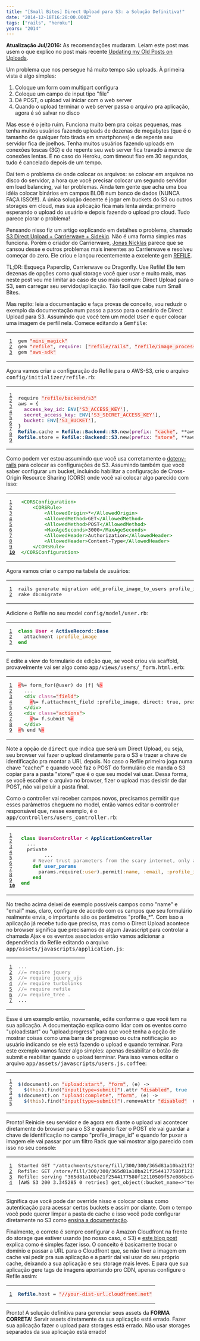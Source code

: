 ```yaml
---
title: "[Small Bites] Direct Upload para S3: a Solução Definitiva!"
date: "2014-12-18T16:28:00.000Z"
tags: ["rails", "heroku"]
years: "2014"
---
```


<p></p>
<p><strong>Atualização Jul/2016:</strong> As recomendações mudaram. Leiam este post mas usem o que explico no post mais recente <a href="http://www.akitaonrails.com/2016/07/28/updating-my-old-posts-on-uploads">Updating my Old Posts on Uploads</a>.</p>
<p>Um problema que nos persegue há muito tempo são uploads. À primeira vista é algo simples:</p>
<ol>
  <li>Coloque um form com multipart configura</li>
  <li>Coloque um campo de input tipo "file"</li>
  <li>Dê POST, o upload vai iniciar com o web server</li>
  <li>Quando o upload terminar o web server passa o arquivo pra aplicação, agora é só salvar no disco</li>
</ol>
<p>Mas esse é o jeito ruim. Funciona muito bem pra coisas pequenas, mas tenha muitos usuários fazendo uploads de dezenas de megabytes (que é o tamanho de qualquer foto tirada em smartphones) e de repente seu servidor fica de joelhos. Tenha muitos usuários fazendo uploads em conexões toscas (3G) e de repente seu web server fica travado à merce de conexões lentas. E no caso do Heroku, com timeout fixo em 30 segundos, tudo é cancelado depois de um tempo.</p>
<p>Daí tem o problema de onde colocar os arquivos: se colocar em arquivos no disco do servidor, a hora que você precisar colocar um segundo servidor em load balancing, vai ter problemas. Ainda tem gente que acha uma boa idéia colocar binários em campos BLOB num banco de dados (NUNCA FAÇA ISSO!!!). A única solução decente é jogar em buckets do S3 ou outros storages em cloud, mas sua aplicação fica mais lenta ainda: primeiro esperando o upload do usuário e depois fazendo o upload pro cloud. Tudo parece piorar o problema!</p>
<p>Pensando nisso fiz um artigo explicando em detalhes o problema, chamado <a href="http://www.akitaonrails.com/2014/03/26/heroku-tips-s3-direct-upload-carrierwave-sidekiq">S3 Direct Upload + Carrierwave + Sidekiq</a>. Não é uma forma simples mas funciona. Porém o criador do Carrierwave, <a href="https://github.com/jnicklas">Jonas Nicklas</a> parece que se cansou desse e outros problemas mais inerentes ao Carrierwave e resolveu começar do zero. Ele criou e lançou recentemente a excelente gem <a href="https://github.com/elabs/refile">REFILE</a>.</p>
<p>TL;DR: Esqueça Paperclip, Carrierwave ou Dragonfly. Use Refile! Ele tem dezenas de opções como qual storage você quer usar e muito mais, mas neste post vou me limitar ao caso de uso mais comum: Direct Upload para o S3, sem carregar seu servidor/aplicação. Tão fácil que cabe num Small Bites.</p>
<p></p>
<p></p>
<p>Mas repito: leia a documentação e faça provas de conceito, vou reduzir o exemplo da documentação num passo a passo para o cenário de Direct Upload para S3. Assumindo que você tem um model <tt>User</tt> e quer colocar uma imagem de perfil nela. Comece editando a <tt>Gemfile</tt>:</p>
<table class="CodeRay">
  <tbody>
    <tr>
      <td class="line-numbers" title="double click to toggle" ondblclick="with (this.firstChild.style) { display = (display == '') ? 'none' : '' }"><pre><a href="#n1" name="n1">1</a>
<a href="#n2" name="n2">2</a>
<a href="#n3" name="n3">3</a>
</pre>
      </td>
      <td class="code"><pre>gem <span style="background-color:hsla(0,100%,50%,0.05)"><span style="color:#710">"</span><span style="color:#D20">mini_magick</span><span style="color:#710">"</span></span>
gem <span style="background-color:hsla(0,100%,50%,0.05)"><span style="color:#710">"</span><span style="color:#D20">refile</span><span style="color:#710">"</span></span>, <span style="color:#606">require</span>: [<span style="background-color:hsla(0,100%,50%,0.05)"><span style="color:#710">"</span><span style="color:#D20">refile/rails</span><span style="color:#710">"</span></span>, <span style="background-color:hsla(0,100%,50%,0.05)"><span style="color:#710">"</span><span style="color:#D20">refile/image_processing</span><span style="color:#710">"</span></span>]
gem <span style="background-color:hsla(0,100%,50%,0.05)"><span style="color:#710">"</span><span style="color:#D20">aws-sdk</span><span style="color:#710">"</span></span>
</pre>
      </td>
    </tr>
  </tbody>
</table>
<p>Agora vamos criar a configuração do Refile para o AWS-S3, crie o arquivo <tt>config/initializer/refile.rb</tt>:</p>
<table class="CodeRay">
  <tbody>
    <tr>
      <td class="line-numbers" title="double click to toggle" ondblclick="with (this.firstChild.style) { display = (display == '') ? 'none' : '' }"><pre><a href="#n1" name="n1">1</a>
<a href="#n2" name="n2">2</a>
<a href="#n3" name="n3">3</a>
<a href="#n4" name="n4">4</a>
<a href="#n5" name="n5">5</a>
<a href="#n6" name="n6">6</a>
<a href="#n7" name="n7">7</a>
<a href="#n8" name="n8">8</a>
<a href="#n9" name="n9">9</a>
</pre>
      </td>
      <td class="code"><pre>require <span style="background-color:hsla(0,100%,50%,0.05)"><span style="color:#710">"</span><span style="color:#D20">refile/backend/s3</span><span style="color:#710">"</span></span>
aws = {
  <span style="color:#606">access_key_id</span>: <span style="color:#069">ENV</span>[<span style="background-color:hsla(0,100%,50%,0.05)"><span style="color:#710">'</span><span style="color:#D20">S3_ACCESS_KEY</span><span style="color:#710">'</span></span>],
  <span style="color:#606">secret_access_key</span>: <span style="color:#069">ENV</span>[<span style="background-color:hsla(0,100%,50%,0.05)"><span style="color:#710">'</span><span style="color:#D20">S3_SECRET_ACCESS_KEY</span><span style="color:#710">'</span></span>],
  <span style="color:#606">bucket</span>: <span style="color:#069">ENV</span>[<span style="background-color:hsla(0,100%,50%,0.05)"><span style="color:#710">'</span><span style="color:#D20">S3_BUCKET</span><span style="color:#710">'</span></span>],
}
<span style="color:#036;font-weight:bold">Refile</span>.cache = <span style="color:#036;font-weight:bold">Refile</span>::<span style="color:#036;font-weight:bold">Backend</span>::<span style="color:#036;font-weight:bold">S3</span>.new(<span style="color:#606">prefix</span>: <span style="background-color:hsla(0,100%,50%,0.05)"><span style="color:#710">"</span><span style="color:#D20">cache</span><span style="color:#710">"</span></span>, **aws)
<span style="color:#036;font-weight:bold">Refile</span>.store = <span style="color:#036;font-weight:bold">Refile</span>::<span style="color:#036;font-weight:bold">Backend</span>::<span style="color:#036;font-weight:bold">S3</span>.new(<span style="color:#606">prefix</span>: <span style="background-color:hsla(0,100%,50%,0.05)"><span style="color:#710">"</span><span style="color:#D20">store</span><span style="color:#710">"</span></span>, **aws)
</pre>
      </td>
    </tr>
  </tbody>
</table>
<p>Como podem ver estou assumindo que você usa corretamente o <a href="https://www.akitaonrails.com/2013/10/19/iniciante-configuracoes-de-ambiente-com-dotenv">dotenv-rails</a> para colocar as configurações de S3. Assumindo também que você saber configurar um bucket, incluindo habilitar a configuração de Cross-Origin Resource Sharing (CORS) onde você vai colocar algo parecido com isso:</p>
<table class="CodeRay">
  <tbody>
    <tr>
      <td class="line-numbers" title="double click to toggle" ondblclick="with (this.firstChild.style) { display = (display == '') ? 'none' : '' }"><pre><a href="#n1" name="n1">1</a>
<a href="#n2" name="n2">2</a>
<a href="#n3" name="n3">3</a>
<a href="#n4" name="n4">4</a>
<a href="#n5" name="n5">5</a>
<a href="#n6" name="n6">6</a>
<a href="#n7" name="n7">7</a>
<a href="#n8" name="n8">8</a>
<a href="#n9" name="n9">9</a>
<strong><a href="#n10" name="n10">10</a></strong>
</pre>
      </td>
      <td class="code"><pre><span style="color:#070">&lt;CORSConfiguration&gt;</span>
    <span style="color:#070">&lt;CORSRule&gt;</span>
        <span style="color:#070">&lt;AllowedOrigin&gt;</span>*<span style="color:#070">&lt;/AllowedOrigin&gt;</span>
        <span style="color:#070">&lt;AllowedMethod&gt;</span>GET<span style="color:#070">&lt;/AllowedMethod&gt;</span>
        <span style="color:#070">&lt;AllowedMethod&gt;</span>POST<span style="color:#070">&lt;/AllowedMethod&gt;</span>
        <span style="color:#070">&lt;MaxAgeSeconds&gt;</span>3000<span style="color:#070">&lt;/MaxAgeSeconds&gt;</span>
        <span style="color:#070">&lt;AllowedHeader&gt;</span>Authorization<span style="color:#070">&lt;/AllowedHeader&gt;</span>
        <span style="color:#070">&lt;AllowedHeader&gt;</span>Content-Type<span style="color:#070">&lt;/AllowedHeader&gt;</span>
    <span style="color:#070">&lt;/CORSRule&gt;</span>
<span style="color:#070">&lt;/CORSConfiguration&gt;</span>
</pre>
      </td>
    </tr>
  </tbody>
</table>
<p>Agora vamos criar o campo na tabela de usuários:</p>
<table class="CodeRay">
  <tbody>
    <tr>
      <td class="line-numbers" title="double click to toggle" ondblclick="with (this.firstChild.style) { display = (display == '') ? 'none' : '' }"><pre><a href="#n1" name="n1">1</a>
<a href="#n2" name="n2">2</a>
</pre>
      </td>
      <td class="code"><pre>rails generate migration add_profile_image_to_users profile_image_id:string
rake db:migrate
</pre>
      </td>
    </tr>
  </tbody>
</table>
<p>Adicione o Refile no seu model <tt>config/model/user.rb</tt>:</p>
<table class="CodeRay">
  <tbody>
    <tr>
      <td class="line-numbers" title="double click to toggle" ondblclick="with (this.firstChild.style) { display = (display == '') ? 'none' : '' }"><pre><a href="#n1" name="n1">1</a>
<a href="#n2" name="n2">2</a>
<a href="#n3" name="n3">3</a>
</pre>
      </td>
      <td class="code"><pre><span style="color:#080;font-weight:bold">class</span> <span style="color:#B06;font-weight:bold">User</span> &lt; <span style="color:#036;font-weight:bold">ActiveRecord</span>::<span style="color:#036;font-weight:bold">Base</span>
  attachment <span style="color:#A60">:profile_image</span>
<span style="color:#080;font-weight:bold">end</span>
</pre>
      </td>
    </tr>
  </tbody>
</table>
<p>E edite a view do formulário de edição que, se você criou via scaffold, provavelmente vai ser algo como <tt>app/views/users/_form.html.erb</tt>:</p>
<table class="CodeRay">
  <tbody>
    <tr>
      <td class="line-numbers" title="double click to toggle" ondblclick="with (this.firstChild.style) { display = (display == '') ? 'none' : '' }"><pre><a href="#n1" name="n1">1</a>
<a href="#n2" name="n2">2</a>
<a href="#n3" name="n3">3</a>
<a href="#n4" name="n4">4</a>
<a href="#n5" name="n5">5</a>
<a href="#n6" name="n6">6</a>
<a href="#n7" name="n7">7</a>
<a href="#n8" name="n8">8</a>
<a href="#n9" name="n9">9</a>
</pre>
      </td>
      <td class="code"><pre><span style="color:#F00;background-color:#FAA">&lt;</span>%= form_for(@user) do |f| %<span style="color:#F00;background-color:#FAA">&gt;</span>
  ...
  <span style="color:#070">&lt;div</span> <span style="color:#b48">class</span>=<span style="background-color:hsla(0,100%,50%,0.05)"><span style="color:#710">"</span><span style="color:#D20">field</span><span style="color:#710">"</span></span><span style="color:#070">&gt;</span>
    <span style="color:#F00;background-color:#FAA">&lt;</span>%= f.attachment_field :profile_image, direct: true, presigned: true %<span style="color:#F00;background-color:#FAA">&gt;</span>
  <span style="color:#070">&lt;/div&gt;</span>
  <span style="color:#070">&lt;div</span> <span style="color:#b48">class</span>=<span style="background-color:hsla(0,100%,50%,0.05)"><span style="color:#710">"</span><span style="color:#D20">actions</span><span style="color:#710">"</span></span><span style="color:#070">&gt;</span>
    <span style="color:#F00;background-color:#FAA">&lt;</span>%= f.submit %<span style="color:#F00;background-color:#FAA">&gt;</span>
  <span style="color:#070">&lt;/div&gt;</span>
<span style="color:#F00;background-color:#FAA">&lt;</span>% end %<span style="color:#F00;background-color:#FAA">&gt;</span>
</pre>
      </td>
    </tr>
  </tbody>
</table>
<p>Note a opção de <tt>direct</tt> que indica que será um Direct Upload, ou seja, seu browser vai fazer o upload diretamente para o S3 e trazer a chave de identificação pra montar a URL depois. No caso o Refile primeiro joga numa chave "cache/" e quando você faz o POST do formulário ele manda o S3 copiar para a pasta "store/" que é o que seu model vai usar. Dessa forma, se você escolher o arquivo no browser, fizer o upload mas desistir de dar POST, não vai poluir a pasta final.</p>
<p>Como o controller vai receber campos novos, precisamos permitir que esses parâmetros cheguem no model, então vamos editar o controller responsável que, nesse exemplo, é o <tt>app/controllers/users_controller.rb</tt>:</p>
<table class="CodeRay">
  <tbody>
    <tr>
      <td class="line-numbers" title="double click to toggle" ondblclick="with (this.firstChild.style) { display = (display == '') ? 'none' : '' }"><pre><a href="#n1" name="n1">1</a>
<a href="#n2" name="n2">2</a>
<a href="#n3" name="n3">3</a>
<a href="#n4" name="n4">4</a>
<a href="#n5" name="n5">5</a>
<a href="#n6" name="n6">6</a>
<a href="#n7" name="n7">7</a>
<a href="#n8" name="n8">8</a>
<a href="#n9" name="n9">9</a>
<strong><a href="#n10" name="n10">10</a></strong>
</pre>
      </td>
      <td class="code"><pre><span style="color:#080;font-weight:bold">class</span> <span style="color:#B06;font-weight:bold">UsersController</span> &lt; <span style="color:#036;font-weight:bold">ApplicationController</span>
  ...
  private
        ...
    <span style="color:#777"># Never trust parameters from the scary internet, only allow the white list through.</span>
    <span style="color:#080;font-weight:bold">def</span> <span style="color:#06B;font-weight:bold">user_params</span>
      params.require(<span style="color:#A60">:user</span>).permit(<span style="color:#A60">:name</span>, <span style="color:#A60">:email</span>, <span style="color:#A60">:profile_image</span>, <span style="color:#A60">:profile_image_cache_id</span>)
    <span style="color:#080;font-weight:bold">end</span>
<span style="color:#080;font-weight:bold">end</span>
</pre>
      </td>
    </tr>
  </tbody>
</table>
<p>No trecho acima deixei de exemplo possíveis campos como "name" e "email" mas, claro, configure de acordo com os campos que seu formulário realmente envia, o importante são os parâmetros "profile_*". Com isso a aplicação já recebe tudo que precisa, mas como o Direct Upload acontece no browser significa que precisamos de algum Javascript para controlar a chamada Ajax e os eventos associados então vamos adicionar a dependência do Refile editando o arquivo <tt>app/assets/javascripts/application.js</tt>:</p>
<table class="CodeRay">
  <tbody>
    <tr>
      <td class="line-numbers" title="double click to toggle" ondblclick="with (this.firstChild.style) { display = (display == '') ? 'none' : '' }"><pre><a href="#n1" name="n1">1</a>
<a href="#n2" name="n2">2</a>
<a href="#n3" name="n3">3</a>
<a href="#n4" name="n4">4</a>
<a href="#n5" name="n5">5</a>
<a href="#n6" name="n6">6</a>
<a href="#n7" name="n7">7</a>
</pre>
      </td>
      <td class="code"><pre>...
<span style="color:#777">//= require jquery</span>
<span style="color:#777">//= require jquery_ujs</span>
<span style="color:#777">//= require turbolinks</span>
<span style="color:#777">//= require refile</span>
<span style="color:#777">//= require_tree .</span>
...
</pre>
      </td>
    </tr>
  </tbody>
</table>
<p>Esse é um exemplo então, novamente, edite conforme o que você tem na sua aplicação. A documentação explica como lidar com os eventos como "upload:start" ou "upload:progress" para que você tenha a opção de mostrar coisas como uma barra de progresso ou outra notificação ao usuário indicando se ele está fazendo o upload e quando terminar. Para este exemplo vamos fazer algo simples: apenas desabilitar o botão de submit e reabilitar quando o upload terminar. Para isso vamos editar o arquivo <tt>app/assets/javascripts/users.js.coffee</tt>:</p>
<table class="CodeRay">
  <tbody>
    <tr>
      <td class="line-numbers" title="double click to toggle" ondblclick="with (this.firstChild.style) { display = (display == '') ? 'none' : '' }"><pre><a href="#n1" name="n1">1</a>
<a href="#n2" name="n2">2</a>
<a href="#n3" name="n3">3</a>
<a href="#n4" name="n4">4</a>
<a href="#n5" name="n5">5</a>
</pre>
      </td>
      <td class="code"><pre><span style="color:#369;font-weight:bold">$</span>(document).on <span style="background-color:hsla(0,100%,50%,0.05)"><span style="color:#710">"</span><span style="color:#D20">upload:start</span><span style="color:#710">"</span></span>, <span style="background-color:hsla(0,100%,50%,0.05)"><span style="color:#710">"</span><span style="color:#D20">form</span><span style="color:#710">"</span></span>, (e) -&gt;
  <span style="color:#369;font-weight:bold">$</span>(<span style="color:#963">this</span>).find(<span style="background-color:hsla(0,100%,50%,0.05)"><span style="color:#710">"</span><span style="color:#D20">input[type=submit]</span><span style="color:#710">"</span></span>).attr <span style="background-color:hsla(0,100%,50%,0.05)"><span style="color:#710">"</span><span style="color:#D20">disabled</span><span style="color:#710">"</span></span>, <span style="color:#069">true</span>
<span style="color:#369;font-weight:bold">$</span>(document).on <span style="background-color:hsla(0,100%,50%,0.05)"><span style="color:#710">"</span><span style="color:#D20">upload:complete</span><span style="color:#710">"</span></span>, <span style="background-color:hsla(0,100%,50%,0.05)"><span style="color:#710">"</span><span style="color:#D20">form</span><span style="color:#710">"</span></span>, (e) -&gt;
  <span style="color:#369;font-weight:bold">$</span>(<span style="color:#963">this</span>).find(<span style="background-color:hsla(0,100%,50%,0.05)"><span style="color:#710">"</span><span style="color:#D20">input[type=submit]</span><span style="color:#710">"</span></span>).removeAttr <span style="background-color:hsla(0,100%,50%,0.05)"><span style="color:#710">"</span><span style="color:#D20">disabled</span><span style="color:#710">"</span></span>  unless <span style="color:#369;font-weight:bold">$</span>(<span style="color:#963">this</span>).find(<span style="background-color:hsla(0,100%,50%,0.05)"><span style="color:#710">"</span><span style="color:#D20">input.uploading</span><span style="color:#710">"</span></span>).length
</pre>
      </td>
    </tr>
  </tbody>
</table>
<p>Pronto! Reinicie seu servidor e de agora em diante o upload vai acontecer diretamente do browser para o S3 e quando fizer o POST ele vai guardar a chave de identificação no campo "profile_image_id" e quando for puxar a imagem ele vai passar por um filtro Rack que vai mostrar algo parecido com isso no seu console:</p>
<table class="CodeRay">
  <tbody>
    <tr>
      <td class="line-numbers" title="double click to toggle" ondblclick="with (this.firstChild.style) { display = (display == '') ? 'none' : '' }"><pre><a href="#n1" name="n1">1</a>
<a href="#n2" name="n2">2</a>
<a href="#n3" name="n3">3</a>
<a href="#n4" name="n4">4</a>
</pre>
      </td>
      <td class="code"><pre>Started GET "/attachments/store/fill/300/300/365d81a10ba21f2544177580f12110509f57e086bcd49f5336079ca17ea8/profile_image" for 192.168.47.2 at 2014-12-18 15:53:14 +0000
Refile: GET /store/fill/300/300/365d81a10ba21f2544177580f12110509f57e086bcd49f5336079ca17ea8/profile_image
Refile: serving "365d81a10ba21f2544177580f12110509f57e086bcd49f5336079ca17ea8" from store backend which is of type Refile::Backend::S3
[AWS S3 200 3.345285 0 retries] get_object(:bucket_name=&gt;"testing-bucket-akitaonrails",:key=&gt;"store/365d81a10ba21f2544177580f12110509f57e086bcd49f5336079ca17ea8")
</pre>
      </td>
    </tr>
  </tbody>
</table>
<p>Significa que você pode dar override nisso e colocar coisas como autenticação para acessar certos buckets e assim por diante. Com o tempo você pode querer limpar a pasta de cache e isso você pode configurar diretamente no S3 como <a href="https://github.com/elabs/refile#cache-expiry">ensina a documentação</a>.</p>
<p>Finalmente, o correto é sempre configurar o Amazon Cloudfront na frente do storage que estiver usando (no nosso caso, o S3) e <a href="https://www.happybearsoftware.com/use-cloudfront-and-the-rails-asset-pipeline-to-speed-up-your-app.html">este blog post</a> explica como é simples fazer isso. O conceito é basicamente trocar o domínio e passar a URL para o Cloudfront que, se não tiver a imagem em cache vai pedir pra sua aplicação e a partir daí vai usar do seu próprio cache, deixando a sua aplicação e seu storage mais leves. E para que sua aplicação gere tags de imagens apontando pro CDN, apenas configure o Refile assim:</p>
<table class="CodeRay">
  <tbody>
    <tr>
      <td class="line-numbers" title="double click to toggle" ondblclick="with (this.firstChild.style) { display = (display == '') ? 'none' : '' }"><pre><a href="#n1" name="n1">1</a>
</pre>
      </td>
      <td class="code"><pre><span style="color:#036;font-weight:bold">Refile</span>.host = <span style="background-color:hsla(0,100%,50%,0.05)"><span style="color:#710">"</span><span style="color:#D20">//your-dist-url.cloudfront.net</span><span style="color:#710">"</span></span>
</pre>
      </td>
    </tr>
  </tbody>
</table>
<p>Pronto! A solução definitiva para gerenciar seus assets da <strong>FORMA CORRETA</strong>! Servir assets diretamente da sua aplicação está errado. Fazer sua aplicação fazer o upload para storages está errado. Não usar storages separados da sua aplicação está errado!</p>
<p></p>